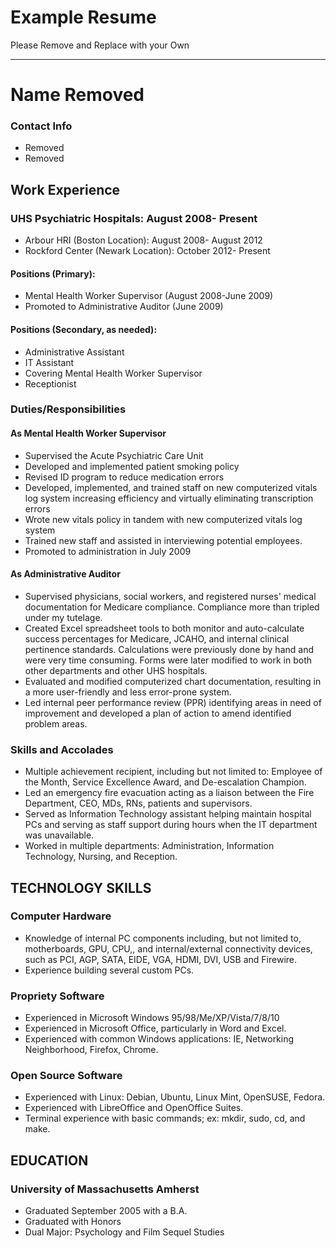# Example Resume

Please Remove and Replace with your Own

---


# Name Removed

### Contact Info
- Removed 
- Removed


## Work Experience
### UHS Psychiatric Hospitals: August 2008- Present
- Arbour HRI (Boston Location): August 2008- August 2012
- Rockford Center (Newark Location): October 2012- Present

#### Positions (Primary):
- Mental Health Worker Supervisor (August 2008-June 2009)
- Promoted to Administrative Auditor (June 2009)
#### Positions (Secondary, as needed):
- Administrative Assistant 
- IT Assistant 
 - Covering Mental Health Worker Supervisor
- Receptionist

### Duties/Responsibilities
#### As Mental Health Worker Supervisor
- Supervised the Acute Psychiatric Care Unit
- Developed and implemented patient smoking policy
- Revised ID program to reduce medication errors
- Developed, implemented, and trained staff on new computerized
vitals log system increasing efficiency and virtually eliminating
transcription errors
- Wrote new vitals policy in tandem with new computerized vitals log
system
- Trained new staff and assisted in interviewing potential employees.
- Promoted to administration in July 2009

#### As Administrative Auditor
- Supervised physicians, social workers, and registered nurses'
medical documentation for Medicare compliance. Compliance
more than tripled under my tutelage.
- Created Excel spreadsheet tools to both monitor and auto-calculate
success percentages for Medicare, JCAHO, and internal clinical
pertinence standards. Calculations were previously done by hand
and were very time consuming. Forms were later modified to work
in both other departments and other UHS hospitals.
- Evaluated and modified computerized chart documentation,
resulting in a more user-friendly and less error-prone system.
- Led internal peer performance review (PPR) identifying areas in
need of improvement and developed a plan of action to
amend identified problem areas.

### Skills and Accolades
- Multiple achievement recipient, including but not limited to:
Employee of the Month, Service Excellence Award, and
De-escalation Champion.
- Led an emergency fire evacuation acting as a liaison between the
Fire Department, CEO, MDs, RNs, patients and supervisors.
- Served as Information Technology assistant helping maintain
hospital PCs and serving as staff support during hours when the IT
department was unavailable.
- Worked in multiple departments: Administration, Information
Technology, Nursing, and Reception.

## TECHNOLOGY SKILLS
### Computer Hardware
- Knowledge of internal PC components including, but not limited to,
motherboards, GPU, CPU,, and internal/external connectivity devices,
such as PCI, AGP, SATA, EIDE, VGA, HDMI, DVI, USB and Firewire.
- Experience building several custom PCs.
### Propriety Software
- Experienced in Microsoft Windows 95/98/Me/XP/Vista/7/8/10
- Experienced in Microsoft Office, particularly in Word and Excel.
- Experienced with common Windows applications: IE, Networking
Neighborhood, Firefox, Chrome.
### Open Source Software
- Experienced with Linux: Debian, Ubuntu, Linux Mint, OpenSUSE, Fedora.
- Experienced with LibreOffice and OpenOffice Suites.
- Terminal experience with basic commands; ex: mkdir, sudo, cd, and make.

## EDUCATION
### University of Massachusetts Amherst
- Graduated September 2005 with a B.A.
- Graduated with Honors
- Dual Major: Psychology and Film Sequel Studies




